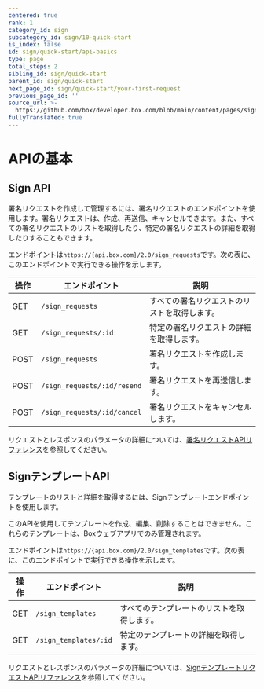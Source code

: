 ```yaml
---
centered: true
rank: 1
category_id: sign
subcategory_id: sign/10-quick-start
is_index: false
id: sign/quick-start/api-basics
type: page
total_steps: 2
sibling_id: sign/quick-start
parent_id: sign/quick-start
next_page_id: sign/quick-start/your-first-request
previous_page_id: ''
source_url: >-
  https://github.com/box/developer.box.com/blob/main/content/pages/sign/10-quick-start/10-api-basics.md
fullyTranslated: true
---
```

# APIの基本

## Sign API

署名リクエストを作成して管理するには、署名リクエストのエンドポイントを使用します。署名リクエストは、作成、再送信、キャンセルできます。また、すべての署名リクエストのリストを取得したり、特定の署名リクエストの詳細を取得したりすることもできます。

エンドポイントは`https://{api.box.com}/2.0/sign_requests`です。次の表に、このエンドポイントで実行できる操作を示します。

| 操作   | エンドポイント                     | 説明                     |
| ---- | --------------------------- | ---------------------- |
| GET  | `/sign_requests`            | すべての署名リクエストのリストを取得します。 |
| GET  | `/sign_requests/:id`        | 特定の署名リクエストの詳細を取得します。   |
| POST | `/sign_requests`            | 署名リクエストを作成します。         |
| POST | `/sign_requests/:id/resend` | 署名リクエストを再送信します。        |
| POST | `/sign_requests/:id/cancel` | 署名リクエストをキャンセルします。      |

リクエストとレスポンスのパラメータの詳細については、[署名リクエストAPIリファレンス][sign-api-reference]を参照してください。

## SignテンプレートAPI

テンプレートのリストと詳細を取得するには、Signテンプレートエンドポイントを使用します。

<Message type="notice">

このAPIを使用してテンプレートを作成、編集、削除することはできません。これらのテンプレートは、Boxウェブアプリでのみ管理されます。

</Message>

エンドポイントは`https://{api.box.com}/2.0/sign_templates`です。次の表に、このエンドポイントで実行できる操作を示します。

| 操作  | エンドポイント               | 説明                    |
| --- | --------------------- | --------------------- |
| GET | `/sign_templates`     | すべてのテンプレートのリストを取得します。 |
| GET | `/sign_templates/:id` | 特定のテンプレートの詳細を取得します。   |

リクエストとレスポンスのパラメータの詳細については、[SignテンプレートリクエストAPIリファレンス][sign-api-template-ref]を参照してください。

[sign-api-reference]: https://developer.box.com/reference/resources/sign-request/

[sign-api-template-ref]: https://developer.box.com/reference/resources/sign-template/
